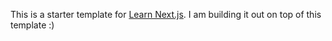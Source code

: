 This is a starter template for [Learn Next.js](https://nextjs.org/learn). I am building it out on top of this template :)